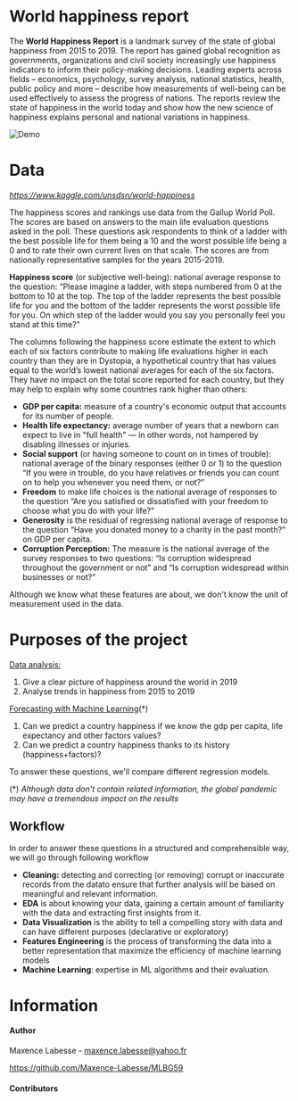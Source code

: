 # World happiness report
The **World Happiness Report** is a landmark survey of the state of global happiness from 2015 to 2019. The report has gained global recognition as governments, organizations and civil society increasingly use happiness indicators to inform their policy-making decisions. Leading experts across fields – economics, psychology, survey analysis, national statistics, health, public policy and more – describe how measurements of well-being can be used effectively to assess the progress of nations. The reports review the state of happiness in the world today and show how the new science of happiness explains personal and national variations in happiness.

![Demo](images/happiness.png)

# Data
*https://www.kaggle.com/unsdsn/world-happiness*


The happiness scores and rankings use data from the Gallup World Poll. The scores are based on answers to the main life evaluation questions asked in the poll. These questions ask respondents to think of a ladder with the best possible life for them being a 10 and the worst possible life being a 0 and to rate their own current lives on that scale. The scores are from nationally representative samples for the years 2015-2019.

**Happiness score** (or subjective well-being): national average response to the question: “Please imagine a ladder, with steps numbered from 0 at the bottom to 10 at the top. The top of the ladder represents the best possible life for you and the bottom of the ladder represents the worst possible life for you. On which step of the ladder would you say you personally feel you stand at this time?"

The columns following the happiness score estimate the extent to which each of six factors contribute to making life evaluations higher in each country than they are in Dystopia, a hypothetical country that has values equal to the world’s lowest national averages for each of the six factors. They have no impact on the total score reported for each country, but they may help to explain why some countries rank higher than others:

* **GDP per capita:** measure of a country's economic output that accounts for its number of people.
* **Health life expectancy:** average number of years that a newborn can expect to live in "full health" — in other words, not hampered by disabling illnesses or injuries.
* **Social support** (or having someone to count on in times of trouble): national average of the binary responses (either 0 or 1) to the question “If you were in trouble, do you have relatives or friends you can count on to help you whenever you need them, or not?”
* **Freedom** to make life choices is the national average of responses to the question “Are you satisfied or dissatisfied with your freedom to choose what you do with your life?”
* **Generosity** is the residual of regressing national average of response to the question “Have you donated money to a charity in the past month?” on GDP per capita.
* **Corruption Perception:** The measure is the national average of the survey responses to two questions: “Is corruption widespread throughout the government or not” and “Is corruption widespread within businesses or not?”

Although we know what these features are about, we don't know the unit of measurement used in the data.


# Purposes of the project
<ins> Data analysis: </ins>
1. Give a clear picture of happiness around the world in 2019
2. Analyse trends in happiness from 2015 to 2019

<ins> Forecasting with Machine Learning</ins>(\*)
1. Can we predict a country happiness if we know the gdp per capita, life expectancy and other factors values?
2. Can we predict a country happiness thanks to its history (happiness+factors)?

To answer these questions, we'll compare different regression models.

(\*) *Although data don't contain related information, the global pandemic may have a tremendous impact on the results*

<a name="Wo"></a>



## Workflow

In order to answer these questions in a structured and comprehensible way, we will go through following workflow

* **Cleaning:** detecting and correcting (or removing) corrupt or inaccurate records from the datato ensure that further analysis will be based on meaningful and relevant information.
* **EDA** is about knowing your data, gaining a certain amount of familiarity with the data and extracting first insights from it.
* **Data Visualization** is the ability to tell a compelling story with data and can have different purposes (declarative or exploratory)
* **Features Engineering** is the process of transforming the data into a better representation that maximize the efficiency of machine learning models 
* **Machine Learning**: expertise in ML algorithms and their evaluation.


# Information
#### Author
Maxence Labesse - maxence.labesse@yahoo.fr

https://github.com/Maxence-Labesse/MLBG59

#### Contributors

